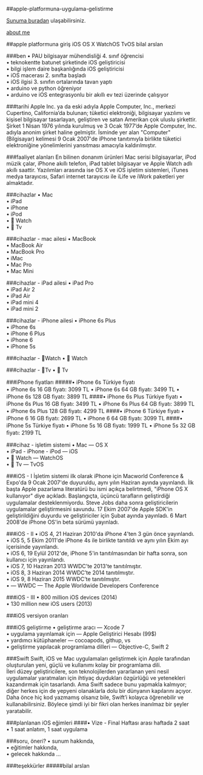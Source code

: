 ##apple-platformuna-uygulama-gelistirme

[Sunuma buradan](http://www.slideshare.net/BilalArslanAslan/apple-platformuna-uygulama-gelitirme) ulaşabilirsiniz.

[about me](www.bilalarslan.me)


##apple platformuna giriş iOS OS X WatchOS TvOS
bilal arslan<br>

###ben
• PAU bilgisayar mühendisliği 4. sınıf öğrencisi<br>
• teknokentte batunet şirketinde iOS geliştiricisi<br>
• bilgi işlem daire başkanlığında iOS geliştiricisi<br>
• iOS macerası 2. sınıfta başladı<br>
• iOS ilgisi 3. sınıfın ortalarında tavan yaptı<br>
• arduino ve python öğreniyor<br>
• arduino ve iOS entegrasyonlu bir akıllı ev tezi üzerinde çalışıyor<br>

###tarihi
Apple Inc. ya da eski adıyla Apple Computer, Inc., merkezi Cupertino, California’da bulunan; tüketici elektroniği, bilgisayar yazılımı ve kişisel bilgisayar tasarlayan, geliştiren ve satan Amerikan çok uluslu şirkettir. Şirket 1 Nisan 1976 yılında kurulmuş ve 3 Ocak 1977’de Apple Computer, Inc. adıyla anonim şirket haline gelmiştir. İsminde yer alan "Computer" (Bilgisayar) kelimesi 9 Ocak 2007'de iPhone tanıtımıyla birlikte tüketici elektroniğine yönelimlerini yansıtması amacıyla kaldırılmıştır.<br>

###faaliyet alanları 
En bilinen donanım ürünleri Mac serisi bilgisayarlar, iPod müzik çalar, iPhone akıllı telefon, iPad tablet bilgisayar ve Apple Watch adlı akıllı saattir. Yazılımları arasında ise OS X ve iOS işletim sistemleri, iTunes medya tarayıcısı, Safari internet tarayıcısı ile iLife ve iWork paketleri yer almaktadır.<br>

###cihazlar 
• Mac<br>
• iPad<br>
• iPhone<br>
• iPod<br>
•  Watch<br>
•  Tv<br>

###cihazlar - mac ailesi 
• MacBook<br>
• MacBook Air<br>
• MacBook Pro<br>
• iMac<br>
• Mac Pro<br>
• Mac Mini<br>

###cihazlar - iPad ailesi 
• iPad Pro<br>
• iPad Air 2<br>
• iPad Air<br>
• iPad mini 4<br>
• iPad mini 2<br>

###cihazlar - iPhone ailesi 
• iPhone 6s Plus<br>
• iPhone 6s<br>
• iPhone 6 Plus<br>
• iPhone 6<br>
• iPhone 5s<br>

###cihazlar - Watch 
•  Watch<br>

###cihazlar - Tv 
•  Tv<br>

###iPhone ﬁyatları 
#####• iPhone 6s Türkiye ﬁyatı <br>
	• iPhone 6s 16 GB ﬁyatı: 3099 TL
	• iPhone 6s 64 GB ﬁyatı: 3499 TL
	• iPhone 6s 128 GB ﬁyatı: 3899 TL
####• iPhone 6s Plus Türkiye ﬁyatı
	• iPhone 6s Plus 16 GB ﬁyatı: 3499 TL 
	• iPhone 6s Plus 64 GB ﬁyatı: 3899 TL 
	• iPhone 6s Plus 128 GB ﬁyatı: 4299 TL 
####• iPhone 6 Türkiye ﬁyatı 
	• iPhone 6 16 GB ﬁyatı: 2699 TL 
	• iPhone 6 64 GB ﬁyatı: 3099 TL 
####• iPhone 5s Türkiye ﬁyatı 
	• iPhone 5s 16 GB ﬁyatı: 1999 TL 
	• iPhone 5s 32 GB ﬁyatı: 2199 TL
	
###cihaz - işletim sistemi 
• Mac — OS X<br>
• iPad - iPhone - iPod — iOS<br>
•  Watch — WatchOS<br>
•  Tv — TvOS<br>

###iOS - I 
İşletim sistemi ilk olarak iPhone için Macworld Conference & Expo'da 9 Ocak 2007'de duyuruldu, aynı yılın Haziran ayında yayınlandı. İlk başta Apple pazarlama literatürü bu ismi açıkça belirtmedi, "iPhone OS X kullanıyor" diye açıkladı. Başlangıçta, üçüncü taraﬂarın geliştirdiği uygulamalar desteklenmiyordu. Steve Jobs daha sonra geliştiricilerin uygulamalar geliştirmesini savundu. 17 Ekim 2007'de Apple SDK'in geliştirildiğini duyurdu ve geliştiriciler için Şubat ayında yayınladı. 6 Mart 2008'de iPhone OS'in beta sürümü yayınladı.<br>

###iOS - II 
• iOS 4, 21 Haziran 2010'da iPhone 4'ten 3 gün önce yayınlandı.<br>
• iOS 5, 5 Ekim 2011'de iPhone 4s ile birlikte tanıtıldı ve aynı yılın Ekim ayı içerisinde yayınlandı.<br>
• iOS 6, 19 Eylül 2012'de, iPhone 5'in tanıtılmasından bir hafta sonra, son kullanıcı için yayınlandı.<br>
• iOS 7, 10 Haziran 2013 WWDC’te 2013'te tanıtılmıştır.<br>
• iOS 8, 3 Haziran 2014 WWDC’te 2014 tanıtılmıştır.<br>
• iOS 9, 8 Haziran 2015 WWDC’te tanıtılmıştır.<br>
	• — WWDC — The Apple Worldwide Developers Conference<br>
	
###iOS - III 
• 800 million iOS devices (2014)<br>
• 130 million new iOS users (2013)<br>

###iOS versiyon oranları

###iOS geliştirme 
• geliştirme aracı — Xcode 7<br>
• uygulama yayınlamak için — Apple Geliştirici Hesabı (99$)<br>
• yardımcı kütüphaneler — cocoapods, githup, vs<br>
• geliştirme yapılacak programlama dilleri — Objective-C, Swift 2<br>

###Swift
Swift, iOS ve Mac uygulamaları geliştirmek için Apple tarafından oluşturulan yeni, güçlü ve kullanımı kolay bir programlama dili.<br>
İleri düzey geliştiricilere, son teknolojilerden yararlanan yeni nesil uygulamalar yaratmaları için ihtiyaç duydukları özgürlüğü ve yetenekleri kazandırmak için tasarlandı. Ama Swift sadece bunu yapmakla kalmıyor; diğer herkes için de yepyeni olanaklarla dolu bir dünyanın kapılarını açıyor. Daha önce hiç kod yazmamış olsanız bile, Swift’i kolayca öğrenebilir ve kullanabilirsiniz. Böylece şimdi iyi bir ﬁkri olan herkes inanılmaz bir şeyler yaratabilir.<br>

###planlanan iOS eğimleri
####• Vize - Final Haftası arası haftada 2 saat<br>
	• 1 saat anlatım, 1 saat uygulama
	
###soru, öneri? 
• sunum hakkında,<br>
• eğitimler hakkında,<br>
• gelecek hakkında …<br>

###teşekkürler 
#####bilal arslan